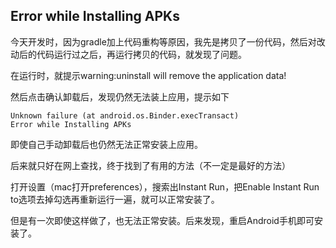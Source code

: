 ## Error while Installing APKs

今天开发时，因为gradle加上代码重构等原因，我先是拷贝了一份代码，然后对改动后的代码运行过之后，再运行拷贝的代码，就发现了问题。

在运行时，就提示warning:uninstall will remove the application data!

然后点击确认卸载后，发现仍然无法装上应用，提示如下

```
Unknown failure (at android.os.Binder.execTransact)
Error while Installing APKs
```

即使自己手动卸载后也仍然无法正常安装上应用。

后来就只好在网上查找，终于找到了有用的方法（不一定是最好的方法）

打开设置（mac打开preferences），搜索出Instant Run，把Enable Instant Run to选项去掉勾选再重新运行一遍，就可以正常安装了。

但是有一次即使这样做了，也无法正常安装。后来发现，重启Android手机即可安装了。

